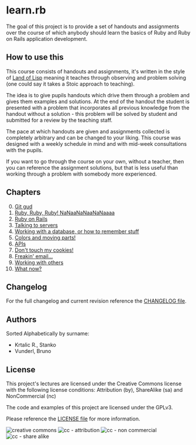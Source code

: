 # learn.rb

The goal of this project is to provide a set of handouts and assignments over
the course of which anybody should learn the basics of Ruby and Ruby on Rails
application development.

## How to use this

This course consists of handouts and assignments, it's written in the style of
[Land of Lisp](https://nostarch.com/lisp.htm) meaning it teaches through
observing and problem solving (one could say it takes a Stoic approach to
teaching).

The idea is to give pupils handouts which drive them through a problem and gives
them examples and solutions. At the end of the handout the student is
presented with a problem that incorporates all previous knowledge from the
handout without a solution - this problem will be solved by student and
submitted for a review by the teaching staff.

The pace at which handouts are given and assignments collected is completely
arbitrary and can be changed to your liking. This course was designed with a
weekly schedule in mind and with mid-week consultations with the pupils.

If you want to go through the course on your own, without a teacher, then you
can reference the assignment solutions, but that is less useful than working
through a problem with somebody more experienced.

## Chapters

0. [Git gud](/chapters/00-git_and_setup)
1. [Ruby, Ruby, Ruby! NaNaaNaNaaNaNaaaa](/chapters/01-ruby)
2. [Ruby on Rails](/chapters/02-ruby_on_rails)
3. [Talking to servers](/chapters/03-talking_to_servers)
4. [Working with a database, or how to remember stuff](/chapters/04-the_database)
5. [Colors and moving parts!](/chapters/05-css_and_js)
6. [APIs](/chapters/06-apis)
7. [Don't touch my cookies!](/chapters/07-authentication)
8. [Freakin' email...](/chapters/08-background_jobs)
9.  [Working with others](/chapters/09-working_with_others)
10. [What now?](/chapters/10-what_now)

## Changelog

For the full changelog and current revision reference the
[CHANGELOG file](/CHANGELOG.md).

## Authors

Sorted Alphabetically by surname:

* Krtalic R., Stanko
* Vunderl, Bruno

## License

This project's lectures are licensed under the Creative Commons license with
the following license conditions: Attribution (by), ShareAlike (sa) and
NonCommercial (nc)

The code and examples of this project are licensed under the GPLv3.

Please reference the [LICENSE file](/LICENSE) for more information.

![creative commons](https://creativecommons.org/wp-content/themes/creativecommons.org/images/chooser_cc.png)
![cc - attribution](https://creativecommons.org/wp-content/themes/creativecommons.org/images/chooser_by.png)
![cc - non commercial](https://creativecommons.org/wp-content/themes/creativecommons.org/images/chooser_nc.png)
![cc - share alike](https://creativecommons.org/wp-content/themes/creativecommons.org/images/chooser_sa.png)
